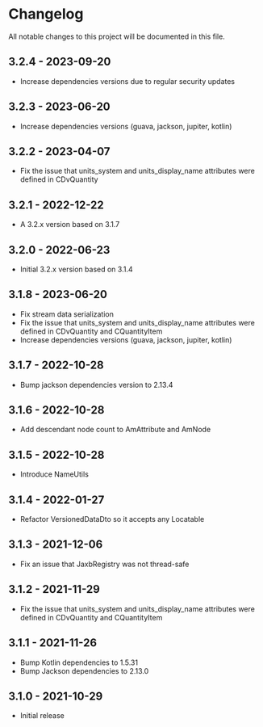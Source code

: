 # Changelog

All notable changes to this project will be documented in this file.

## 3.2.4 - 2023-09-20

- Increase dependencies versions due to regular security updates

## 3.2.3 - 2023-06-20

- Increase dependencies versions (guava, jackson, jupiter, kotlin)

## 3.2.2 - 2023-04-07

- Fix the issue that units_system and units_display_name attributes were defined in CDvQuantity

## 3.2.1 - 2022-12-22

- A 3.2.x version based on 3.1.7

## 3.2.0 - 2022-06-23

- Initial 3.2.x version based on 3.1.4

## 3.1.8 - 2023-06-20

- Fix stream data serialization
- Fix the issue that units_system and units_display_name attributes were defined in CDvQuantity and CQuantityItem
- Increase dependencies versions (guava, jackson, jupiter, kotlin)

## 3.1.7 - 2022-10-28

- Bump jackson dependencies version to 2.13.4

## 3.1.6 - 2022-10-28

- Add descendant node count to AmAttribute and AmNode

## 3.1.5 - 2022-10-28

- Introduce NameUtils

## 3.1.4 - 2022-01-27

- Refactor VersionedDataDto so it accepts any Locatable

## 3.1.3 - 2021-12-06

- Fix an issue that JaxbRegistry was not thread-safe

## 3.1.2 - 2021-11-29

- Fix the issue that units_system and units_display_name attributes were defined in CDvQuantity and CQuantityItem

## 3.1.1 - 2021-11-26

- Bump Kotlin dependencies to 1.5.31
- Bump Jackson dependencies to 2.13.0

## 3.1.0 - 2021-10-29

- Initial release
